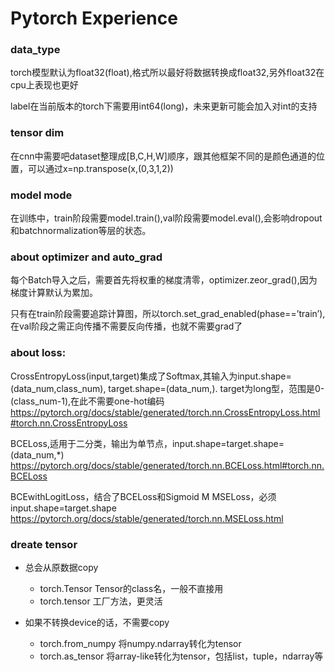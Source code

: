 # Pytorch Experience

### data_type
torch模型默认为float32(float),格式所以最好将数据转换成float32,另外float32在cpu上表现也更好

label在当前版本的torch下需要用int64(long)，未来更新可能会加入对int的支持

### tensor dim
在cnn中需要吧dataset整理成[B,C,H,W]顺序，跟其他框架不同的是颜色通道的位置，可以通过x=np.transpose(x,(0,3,1,2))

### model mode
在训练中，train阶段需要model.train(),val阶段需要model.eval(),会影响dropout和batchnormalization等层的状态。

### about optimizer and auto_grad
每个Batch导入之后，需要首先将权重的梯度清零，optimizer.zeor_grad(),因为梯度计算默认为累加。

只有在train阶段需要追踪计算图，所以torch.set_grad_enabled(phase==’train’),在val阶段之需正向传播不需要反向传播，也就不需要grad了

### about loss:
CrossEntropyLoss(input,target)集成了Softmax,其输入为input.shape=(data_num,class_num), target.shape=(data_num,). target为long型，范围是0-(class_num-1),在此不需要one-hot编码
https://pytorch.org/docs/stable/generated/torch.nn.CrossEntropyLoss.html#torch.nn.CrossEntropyLoss

BCELoss,适用于二分类，输出为单节点，input.shape=target.shape=(data_num,*)
https://pytorch.org/docs/stable/generated/torch.nn.BCELoss.html#torch.nn.BCELoss

BCEwithLogitLoss，结合了BCELoss和Sigmoid
M
MSELoss，必须input.shape=target.shape
https://pytorch.org/docs/stable/generated/torch.nn.MSELoss.html


### dreate tensor

- 总会从原数据copy
  - torch.Tensor
    Tensor的class名，一般不直接用
  - torch.tensor
    工厂方法，更灵活

- 如果不转换device的话，不需要copy
  - torch.from_numpy
    将numpy.ndarray转化为tensor
  - torch.as_tensor
    将array-like转化为tensor，包括list，tuple，ndarray等
